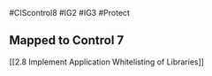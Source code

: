 #CIScontrol8 #IG2 #IG3 #Protect

## Mapped to Control 7
[[2.8 Implement Application Whitelisting of Libraries]]